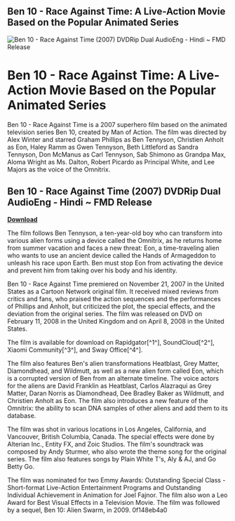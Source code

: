 ## Ben 10 - Race Against Time: A Live-Action Movie Based on the Popular Animated Series

 
![Ben 10 - Race Against Time (2007) DVDRip Dual AudioEng - Hindi ~ FMD Release](https://i1.sndcdn.com/artworks-Wud2tyYhLfzlIrk3-Rods4g-t240x240.jpg)

 
# Ben 10 - Race Against Time: A Live-Action Movie Based on the Popular Animated Series
 
Ben 10 - Race Against Time is a 2007 superhero film based on the animated television series Ben 10, created by Man of Action. The film was directed by Alex Winter and starred Graham Phillips as Ben Tennyson, Christien Anholt as Eon, Haley Ramm as Gwen Tennyson, Beth Littleford as Sandra Tennyson, Don McManus as Carl Tennyson, Sab Shimono as Grandpa Max, Aloma Wright as Ms. Dalton, Robert Picardo as Principal White, and Lee Majors as the voice of the Omnitrix.
 
## Ben 10 - Race Against Time (2007) DVDRip Dual AudioEng - Hindi ~ FMD Release


[**Download**](https://www.google.com/url?q=https%3A%2F%2Ftlniurl.com%2F2tLknH&sa=D&sntz=1&usg=AOvVaw1fmz2pmnNOZm-f179iMAMZ)

 
The film follows Ben Tennyson, a ten-year-old boy who can transform into various alien forms using a device called the Omnitrix, as he returns home from summer vacation and faces a new threat: Eon, a time-traveling alien who wants to use an ancient device called the Hands of Armageddon to unleash his race upon Earth. Ben must stop Eon from activating the device and prevent him from taking over his body and his identity.
 
Ben 10 - Race Against Time premiered on November 21, 2007 in the United States as a Cartoon Network original film. It received mixed reviews from critics and fans, who praised the action sequences and the performances of Phillips and Anholt, but criticized the plot, the special effects, and the deviation from the original series. The film was released on DVD on February 11, 2008 in the United Kingdom and on April 8, 2008 in the United States.
 
The film is available for download on Rapidgator[^1^], SoundCloud[^2^], Xiaomi Community[^3^], and Sway Office[^4^].
  
The film also features Ben's alien transformations Heatblast, Grey Matter, Diamondhead, and Wildmutt, as well as a new alien form called Eon, which is a corrupted version of Ben from an alternate timeline. The voice actors for the aliens are David Franklin as Heatblast, Carlos Alazraqui as Grey Matter, Daran Norris as Diamondhead, Dee Bradley Baker as Wildmutt, and Christien Anholt as Eon. The film also introduces a new feature of the Omnitrix: the ability to scan DNA samples of other aliens and add them to its database.
 
The film was shot in various locations in Los Angeles, California, and Vancouver, British Columbia, Canada. The special effects were done by Alterian Inc., Entity FX, and Zoic Studios. The film's soundtrack was composed by Andy Sturmer, who also wrote the theme song for the original series. The film also features songs by Plain White T's, Aly & AJ, and Go Betty Go.
 
The film was nominated for two Emmy Awards: Outstanding Special Class - Short-format Live-Action Entertainment Programs and Outstanding Individual Achievement in Animation for Joel Fajnor. The film also won a Leo Award for Best Visual Effects in a Television Movie. The film was followed by a sequel, Ben 10: Alien Swarm, in 2009.
 0f148eb4a0
